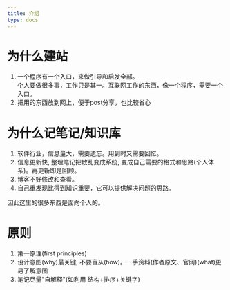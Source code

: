 ```yaml
---
title: 介绍
type: docs
---
```


# 为什么建站
1. 一个程序有一个入口，来做引导和启发全部。<br/>
个人要做很多事，工作只是其一。互联网工作的东西，像一个程序，需要一个入口。
1. 把用的东西放到网上，便于post分享，也比较省心


# 为什么记笔记/知识库
1. 软件行业，信息量大，需要遗忘。用到时又需要回忆。
1. 信息更新快, 整理笔记把散乱变成系统, 变成自己需要的格式和思路(个人体系)。再更新即是回顾。
1. 博客不好修改和查看。
1. 自己重发现比得到知识重要，它可以提供解决问题的思路。


因此这里的很多东西是面向个人的。

# 原则
1. 第一原理(first principles)
1. 设计意图(why)最关键, 不要盲从(how)。一手资料(作者原文、官网)(what)更易了解意图
1. 笔记尽量"自解释"(如利用 结构+排序+关键字)